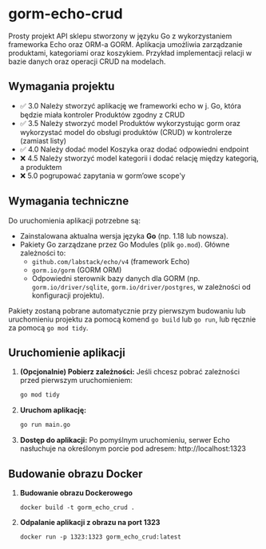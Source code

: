 # gorm-echo-crud
Prosty projekt API sklepu stworzony w języku Go z wykorzystaniem frameworka Echo oraz ORM-a GORM. Aplikacja umożliwia zarządzanie produktami, kategoriami oraz koszykiem. Przykład implementacji relacji w bazie danych oraz operacji CRUD na modelach.

## Wymagania projektu

* ✅ 3.0 Należy stworzyć aplikację we frameworki echo w j. Go, która będzie miała kontroler Produktów zgodny z CRUD
* ✅ 3.5 Należy stworzyć model Produktów wykorzystując gorm oraz wykorzystać model do obsługi produktów (CRUD) w kontrolerze (zamiast listy)
* ✅ 4.0 Należy dodać model Koszyka oraz dodać odpowiedni endpoint
* ❌ 4.5 Należy stworzyć model kategorii i dodać relację między kategorią, a produktem
* ❌ 5.0 pogrupować zapytania w gorm’owe scope'y

## Wymagania techniczne

Do uruchomienia aplikacji potrzebne są:

*   Zainstalowana aktualna wersja języka **Go** (np. 1.18 lub nowsza).
*   Pakiety Go zarządzane przez Go Modules (plik `go.mod`). Główne zależności to:
    *   `github.com/labstack/echo/v4` (framework Echo)
    *   `gorm.io/gorm` (GORM ORM)
    *   Odpowiedni sterownik bazy danych dla GORM (np. `gorm.io/driver/sqlite`, `gorm.io/driver/postgres`, w zależności od konfiguracji projektu).

Pakiety zostaną pobrane automatycznie przy pierwszym budowaniu lub uruchomieniu projektu za pomocą komend `go build` lub `go run`, lub ręcznie za pomocą `go mod tidy`.

## Uruchomienie aplikacji

1.  **(Opcjonalnie) Pobierz zależności:**
    Jeśli chcesz pobrać zależności przed pierwszym uruchomieniem:
    ```bash
    go mod tidy
    ```

2.  **Uruchom aplikację:**
    ```bash
    go run main.go
    ```

3.  **Dostęp do aplikacji:**
    Po pomyślnym uruchomieniu, serwer Echo nasłuchuje na określonym porcie pod adresem: http://localhost:1323

## Budowanie obrazu Docker

1.  **Budowanie obrazu Dockerowego**
    ```
    docker build -t gorm_echo_crud .
    ```

2.  **Odpalanie aplikacji z obrazu na port 1323**
    ```
    docker run -p 1323:1323 gorm_echo_crud:latest 
    ```

